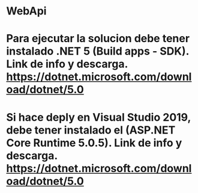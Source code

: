 # WebApi

# Para ejecutar la solucion debe tener instalado .NET 5 (Build apps - SDK). Link de info y descarga. https://dotnet.microsoft.com/download/dotnet/5.0
# Si hace deply en Visual Studio 2019, debe tener instalado el (ASP.NET Core Runtime 5.0.5). Link de info y descarga. https://dotnet.microsoft.com/download/dotnet/5.0
